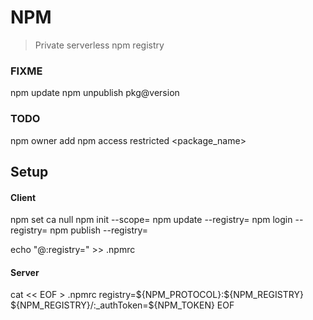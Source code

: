 # NPM

> Private serverless npm registry

### FIXME

npm update
npm unpublish pkg@version

### TODO

npm owner add <user> <package name>
npm access restricted <package_name>

## Setup

#### Client

npm set ca null
npm init --scope=<scope>
npm update --registry=<registry>
npm login --registry=<registry>
npm publish --registry=<registry>

echo "@<scope>:registry=<registry>" >> .npmrc

#### Server

cat << EOF > .npmrc
registry=\${NPM_PROTOCOL}:\${NPM_REGISTRY}
\${NPM_REGISTRY}/:_authToken=\${NPM_TOKEN}
EOF
